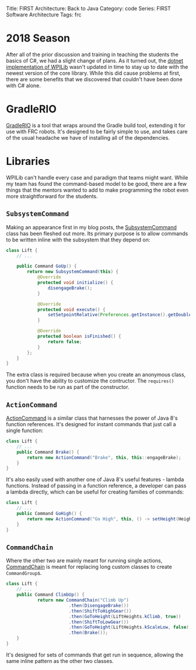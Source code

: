 Title: FIRST Architecture: Back to Java
Category: code
Series: FIRST Software Architecture
Tags: frc

# 2018 Season

After all of the prior discussion and training in teaching the students the basics of C#, we had a slight change of plans.
As it turned out, the [dotnet implementation of WPILib][robotdotnet] wasn't updated in time to stay up to date with the newest version of the core library.
While this did cause problems at first, there are some benefits that we discovered that couldn't have been done with C# alone.

# GradleRIO

[GradleRIO][] is a tool that wraps around the Gradle build tool, extending it for use with FRC robots.
It's designed to be fairly simple to use, and takes care of the usual headache we have of installing all of the dependencies.

# Libraries

WPILib can't handle every case and paradigm that teams might want.
While my team has found the command-based model to be good, there are a few things that the mentors wanted to add to make programming the robot even more straightforward for the students.

## `SubsystemCommand`

Making an appearance first in my blog posts, the [SubsystemCommand][] class has been fleshed out more.
Its primary purpose is to allow commands to be written inline with the subsystem that they depend on:

```java
class Lift {
	// ...

    public Command GoUp() {
        return new SubsystemCommand(this) {
            @Override
            protected void initialize() {
                disengageBrake();
            }

            @Override
            protected void execute() {
                setSetpointRelative(Preferences.getInstance().getDouble(PreferenceStrings.LIFT_UP_DOWN_INCREMENT, 1));
            }

            @Override
            protected boolean isFinished() {
                return false;
            }
        };
	}
}
```

The extra class is required because when you create an anonymous class, you don't have the ability to customize the contructor.
The `requires()` function needs to be run as part of the constructor.

## `ActionCommand`

[ActionCommand][] is a similar class that harnesses the power of Java 8's function references.
It's designed for instant commands that just call a single function:

```java
class Lift {
	// ...
	public Command Brake() {
        return new ActionCommand("Brake", this, this::engageBrake);
	}
}
```

It's also easily used with another one of Java 8's useful features - lambda functions.
Instead of passing in a function reference, a developer can pass a lambda directly, which can be useful for creating families of commands:

```java
class Lift {
	// ...
	public Command GoHigh() {
		return new ActionCommand("Go High", this, () -> setHeight(Heights.HIGH));
	}
}
```

## `CommandChain`

Where the other two are mainly meant for running single actions, [CommandChain][] is meant for replacing long custom classes to create `CommandGroup`s.

```java
class Lift {
	// ...
	public Command ClimbUp() {
			return new CommandChain("Climb Up")
						.then(DisengageBrake())
						.then(ShiftToHighGear())
						.then(GoToHeight(LiftHeights.kClimb, true))
						.then(ShiftToLowGear())
						.then(GoToHeight(LiftHeights.kScaleLow, false))
						.then(Brake());
	}
}
```

It's designed for sets of commands that get run in sequence, allowing the same inline pattern as the other two classes.

[robotdotnet]: https://github.com/robotdotnet/WPILib
[GradleRIO]: https://github.com/Open-RIO/GradleRIO
[SubsystemCommand]: https://github.com/chopshop-166/frc-2018/blob/master/src/main/java/frc/team166/chopshoplib/commands/SubsystemCommand.java
[ActionCommand]: https://github.com/chopshop-166/frc-2018/blob/master/src/main/java/frc/team166/chopshoplib/commands/ActionCommand.java
[CommandChain]: https://github.com/chopshop-166/frc-2018/blob/master/src/main/java/frc/team166/chopshoplib/commands/CommandChain.java
